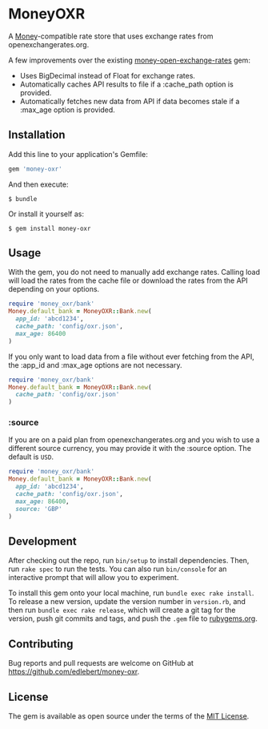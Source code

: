 # MoneyOXR

A [Money](https://github.com/RubyMoney/money)-compatible rate store that uses exchange rates from openexchangerates.org.

A few improvements over the existing [money-open-exchange-rates](https://github.com/spk/money-open-exchange-rates) gem:

* Uses BigDecimal instead of Float for exchange rates.
* Automatically caches API results to file if a :cache_path option is provided.
* Automatically fetches new data from API if data becomes stale if a :max_age option is provided.

## Installation

Add this line to your application's Gemfile:

```ruby
gem 'money-oxr'
```

And then execute:

    $ bundle

Or install it yourself as:

    $ gem install money-oxr

## Usage

With the gem, you do not need to manually add exchange rates. Calling load will
load the rates from the cache file or download the rates from the API depending
on your options.

``` ruby
require 'money_oxr/bank'
Money.default_bank = MoneyOXR::Bank.new(
  app_id: 'abcd1234',
  cache_path: 'config/oxr.json',
  max_age: 86400
)
```

If you only want to load data from a file without ever fetching from the API,
the :app_id and :max_age options are not necessary.

``` ruby
require 'money_oxr/bank'
Money.default_bank = MoneyOXR::Bank.new(
  cache_path: 'config/oxr.json'
)
```

### :source

If you are on a paid plan from openexchangerates.org and you wish to use a different
source currency, you may provide it with the :source option. The default is `USD`.

``` ruby
require 'money_oxr/bank'
Money.default_bank = MoneyOXR::Bank.new(
  app_id: 'abcd1234',
  cache_path: 'config/oxr.json',
  max_age: 86400,
  source: 'GBP'
)
```

## Development

After checking out the repo, run `bin/setup` to install dependencies. Then, run `rake spec` to run the tests. You can also run `bin/console` for an interactive prompt that will allow you to experiment.

To install this gem onto your local machine, run `bundle exec rake install`. To release a new version, update the version number in `version.rb`, and then run `bundle exec rake release`, which will create a git tag for the version, push git commits and tags, and push the `.gem` file to [rubygems.org](https://rubygems.org).

## Contributing

Bug reports and pull requests are welcome on GitHub at https://github.com/edlebert/money-oxr.

## License

The gem is available as open source under the terms of the [MIT License](http://opensource.org/licenses/MIT).
